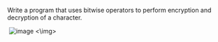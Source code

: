 Write a program that uses bitwise operators to perform encryption and decryption of a
character.

<img> ![image](https://github.com/user-attachments/assets/bf6c08a6-064a-461a-8266-70294fe63435) <\img>
